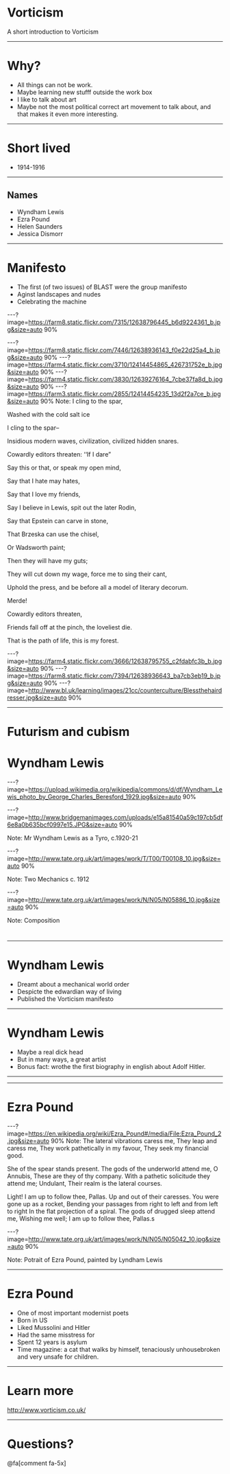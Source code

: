 # Vorticism

A short introduction to Vorticism


---
# Why?
- All things can not be work.
- Maybe learning new stufff outside the work box
- I like to talk about art
- Maybe not the most political correct art movement to talk about, and that makes it even more interesting.

---
# Short lived

- 1914-1916

---
## Names

- Wyndham Lewis
- Ezra Pound
- Helen Saunders
- Jessica Dismorr

---
# Manifesto

- The first (of two issues) of BLAST were the group manifesto
- Aginst landscapes and nudes
- Celebrating the machine


---?image=https://farm8.static.flickr.com/7315/12638796445_b6d9224361_b.jpg&size=auto 90%

---?image=https://farm8.static.flickr.com/7446/12638936143_f0e22d25a4_b.jpg&size=auto 90%
---?image=https://farm4.static.flickr.com/3710/12414454865_426731752e_b.jpg&size=auto 90%
---?image=https://farm4.static.flickr.com/3830/12639276164_7cbe37fa8d_b.jpg&size=auto 90%
---?image=https://farm3.static.flickr.com/2855/12414454235_13d2f2a7ce_b.jpg&size=auto 90%
Note: I cling to the spar,

Washed with the cold salt ice

I cling to the spar–

Insidious modern waves, civilization, civilized hidden snares.

Cowardly editors threaten: ‘‘If I dare”

Say this or that, or speak my open mind,

Say that I hate may hates,

Say that I love my friends,

Say I believe in Lewis, spit out the later Rodin,

Say that Epstein can carve in stone,

That Brzeska can use the chisel,

Or Wadsworth paint;

Then they will have my guts;

They will cut down my wage, force me to sing their cant,

Uphold the press, and be before all a model of literary decorum.

Merde!

Cowardly editors threaten,

Friends fall off at the pinch, the loveliest die.

That is the path of life, this is my forest.

---?image=https://farm4.static.flickr.com/3666/12638795755_c2fdabfc3b_b.jpg&size=auto 90%
---?image=https://farm8.static.flickr.com/7394/12638936643_ba7cb3eb19_b.jpg&size=auto 90%
---?image=http://www.bl.uk/learning/images/21cc/counterculture/Blessthehairdresser.jpg&size=auto 90%




---
# Futurism and cubism


# Wyndham Lewis

---?image=https://upload.wikimedia.org/wikipedia/commons/d/df/Wyndham_Lewis_photo_by_George_Charles_Beresford_1929.jpg&size=auto 90%

---?image=http://www.bridgemanimages.com/uploads/e15a81540a59c197cb5df6e8a0b635bcf0997e15.JPG&size=auto 90%

Note: Mr Wyndham Lewis as a Tyro, c.1920-21

---?image=http://www.tate.org.uk/art/images/work/T/T00/T00108_10.jpg&size=auto 90%

Note: Two Mechanics c. 1912


---?image=http://www.tate.org.uk/art/images/work/N/N05/N05886_10.jpg&size=auto 90%

Note: Composition

#

---
# Wyndham Lewis

- Dreamt about a mechanical world order
- Despicte the edwardian way of living
- Published the Vorticism manifesto
---

# Wyndham Lewis

- Maybe a real dick head
- But in many ways, a great artist
- Bonus fact: wrothe the first biography in english about Adolf Hitler.

---

---
# Ezra Pound

---?image=https://en.wikipedia.org/wiki/Ezra_Pound#/media/File:Ezra_Pound_2.jpg&size=auto 90%
Note: The lateral vibrations caress me,
They leap and caress me,
They work pathetically in my favour,
They seek my financial good.

She of the spear stands present.
The gods of the underworld attend me, O Annubis,
These are they of thy company.
With a pathetic solicitude they attend me;
Undulant,
Their realm is the lateral courses.

Light!
I am up to follow thee, Pallas.
Up and out of their caresses.
You were gone up as a rocket,
Bending your passages from right to left and from left to right
In the flat projection of a spiral.
The gods of drugged sleep attend me,
Wishing me well;
I am up to follow thee, Pallas.s

---?image=http://www.tate.org.uk/art/images/work/N/N05/N05042_10.jpg&size=auto 90%

Note: Potrait of Ezra Pound, painted by Lyndham Lewis

---
# Ezra Pound

- One of most important modernist poets
- Born in US
- Liked Mussolini and Hitler
- Had the same misstress for
- Spent 12 years is asylum
- Time magazine: a cat that walks by himself, tenaciously unhousebroken and very unsafe for children.

---
# Learn more

http://www.vorticism.co.uk/

---

# Questions?

@fa[comment fa-5x]

